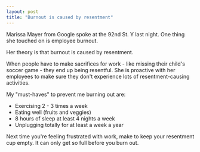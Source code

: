 ```yaml
---
layout: post
title: "Burnout is caused by resentment"
---
```

Marissa Mayer from Google spoke at the 92nd St. Y last night. One thing she touched
on is employee burnout. 

Her theory is that burnout is caused by resentment. 

When people have to make sacrifices for work - like missing their
child's soccer game - they end up being resentful. She is proactive with
her employees to make sure they don't experience lots of resentment-causing
activities. 

My "must-haves" to prevent me burning out are:

* Exercising 2 - 3 times a week
* Eating well (fruits and veggies)
* 8 hours of sleep at least 4 nights a week
* Unplugging totally for at least a week a year

Next time you're feeling frustrated with work, make to keep your
resentment cup empty. It can only get so full before you burn out.

